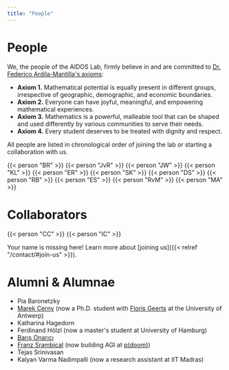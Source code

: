 ```yaml
---
title: "People"
---
```


# People

We, the people of the AIDOS Lab, firmly believe in and are committed to [Dr. Federico Ardila-Mantilla's axioms](https://fardila.com/):

- **Axiom 1.** Mathematical potential is equally present in different groups, irrespective of geographic, demographic, and economic boundaries.
- **Axiom 2.** Everyone can have joyful, meaningful, and empowering mathematical experiences.
- **Axiom 3.** Mathematics is a powerful, malleable tool that can be shaped and used differently by various communities to serve their needs.
- **Axiom 4.** Every student deserves to be treated with dignity and respect.

All people are listed in chronological order of joining the lab or
starting a collaboration with us.

<div class="people-card-container">
    {{< person "BR" >}}
    {{< person "JvR" >}}
    {{< person "JW" >}}
    {{< person "KL" >}}
    {{< person "ER" >}}
    {{< person "SK" >}}
    {{< person "DS" >}}
    {{< person "RB" >}}
    {{< person "ES" >}}
    {{< person "RvM" >}}
    {{< person "MA" >}}
</div>

# Collaborators

<div class="people-card-container">
    {{< person "CC" >}}
    {{< person "IC" >}}
</div>

Your name is missing here! Learn more about [joining us]({{< relref "/contact/#join-us" >}}).

# Alumni & Alumnae

- Pia Baronetzky
- [Marek Cerny](http://marekcerny.com) (now a Ph.D. student with [Floris Geerts](https://fgeerts.github.io/) at the University of Antwerp)
- Katharina Hagedorn
- Ferdinand Hölzl (now a master's student at University of Hamburg)
- [Barış Onarıcı](https://www.linkedin.com/in/barisonarici-a271828182845904523/)
- [Franz Srambical](https://srambical.fr/) (now building AGI at [p(doom)](https://pdoom.org))
- Tejas Srinivasan
- Kalyan Varma Nadimpalli (now a research assistant at IIT Madras)

